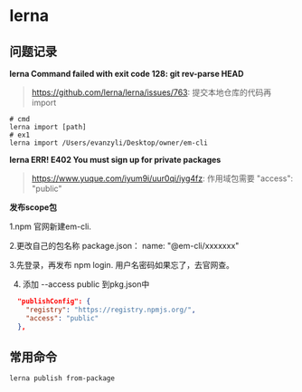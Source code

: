 # lerna 

## 问题记录

**lerna Command failed with exit code 128: git rev-parse HEAD**

> https://github.com/lerna/lerna/issues/763: 提交本地仓库的代码再import

```shell
# cmd
lerna import [path]
# ex1
lerna import /Users/evanzyli/Desktop/owner/em-cli  
```

**lerna ERR! E402 You must sign up for private packages**

> https://www.yuque.com/iyum9i/uur0qi/iyg4fz: 作用域包需要 "access": "public"

**发布scope包**

1.npm 官网新建em-cli.

2.更改自己的包名称 package.json： name: "@em-cli/xxxxxxx"

3.先登录，再发布 npm login. 用户名密码如果忘了，去官网查。

4. 添加 --access public 到pkg.json中

```json
  "publishConfig": {
    "registry": "https://registry.npmjs.org/",
    "access": "public"
  },
```
## 常用命令

```shell
lerna publish from-package
```
